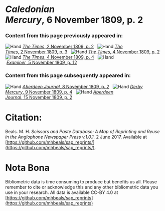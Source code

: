 # *Caledonian Mercury*, 6 November 1809, p. 2  
  
### Content from this page previously appeared in:  
![Hand](http://scissorsandpaste.net/wp-content/uploads/2017/06/smallhandpointer.png) [*The Times*, 2 November 1809, p. 2](https://mhbeals.github.io/sap_html/The-Times/The-Times-2-November-1809-p-2)  
![Hand](http://scissorsandpaste.net/wp-content/uploads/2017/06/smallhandpointer.png) [*The Times*, 2 November 1809, p. 3](https://mhbeals.github.io/sap_html/The-Times/The-Times-2-November-1809-p-3)  
![Hand](http://scissorsandpaste.net/wp-content/uploads/2017/06/smallhandpointer.png) [*The Times*, 4 November 1809, p. 2](https://mhbeals.github.io/sap_html/The-Times/The-Times-4-November-1809-p-2)  
![Hand](http://scissorsandpaste.net/wp-content/uploads/2017/06/smallhandpointer.png) [*The Times*, 4 November 1809, p. 4](https://mhbeals.github.io/sap_html/The-Times/The-Times-4-November-1809-p-4)  
![Hand](http://scissorsandpaste.net/wp-content/uploads/2017/06/smallhandpointer.png) [*Examiner*, 5 November 1809, p. 12](https://mhbeals.github.io/sap_html/Examiner/Examiner-5-November-1809-p-12)  
  
### Content from this page subsequently appeared in:  
![Hand](http://scissorsandpaste.net/wp-content/uploads/2017/06/smallhandpointer.png) [*Aberdeen Journal*, 8 November 1809, p. 2](https://mhbeals.github.io/sap_html/Aberdeen-Journal/Aberdeen-Journal-8-November-1809-p-2)  
![Hand](http://scissorsandpaste.net/wp-content/uploads/2017/06/smallhandpointer.png) [*Derby Mercury*, 9 November 1809, p. 4](https://mhbeals.github.io/sap_html/Derby-Mercury/Derby-Mercury-9-November-1809-p-4)  
![Hand](http://scissorsandpaste.net/wp-content/uploads/2017/06/smallhandpointer.png) [*Aberdeen Journal*, 15 November 1809, p. 2](https://mhbeals.github.io/sap_html/Aberdeen-Journal/Aberdeen-Journal-15-November-1809-p-2)  


# Citation: 

Beals. M. H. *Scissors and Paste Database: A Map of Reprinting and Reuse in the Anglophone Newspaper Press v.1.0.1.* 2 June 2017. Available at [https://github.com/mhbeals/sap_reprints/](https://github.com/mhbeals/sap_reprints/). 

# Nota Bona

Bibliometric data is time consuming to produce but benefits us all. Please remember to cite or acknowledge this and any other bibliometric data you use in your research. All data is available CC-BY 4.0 at [https://github.com/mhbeals/sap_reprints](https://github.com/mhbeals/sap_reprints)